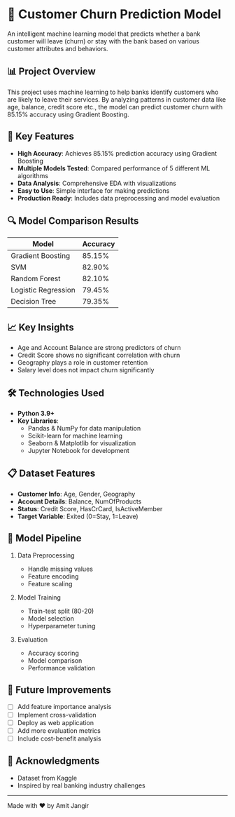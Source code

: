 # 🏦 Customer Churn Prediction Model

An intelligent machine learning model that predicts whether a bank customer will leave (churn) or stay with the bank based on various customer attributes and behaviors.

## 📊 Project Overview

This project uses machine learning to help banks identify customers who are likely to leave their services. By analyzing patterns in customer data like age, balance, credit score etc., the model can predict customer churn with 85.15% accuracy using Gradient Boosting.

## 🎯 Key Features

- **High Accuracy**: Achieves 85.15% prediction accuracy using Gradient Boosting
- **Multiple Models Tested**: Compared performance of 5 different ML algorithms
- **Data Analysis**: Comprehensive EDA with visualizations
- **Easy to Use**: Simple interface for making predictions
- **Production Ready**: Includes data preprocessing and model evaluation

## 🔍 Model Comparison Results

| Model | Accuracy |
|-------|----------|
| Gradient Boosting | 85.15% |
| SVM | 82.90% |
| Random Forest | 82.10% |
| Logistic Regression | 79.45% |
| Decision Tree | 79.35% |

## 📈 Key Insights

- Age and Account Balance are strong predictors of churn
- Credit Score shows no significant correlation with churn
- Geography plays a role in customer retention
- Salary level does not impact churn significantly

## 🛠️ Technologies Used

- **Python 3.9+**
- **Key Libraries**: 
  - Pandas & NumPy for data manipulation
  - Scikit-learn for machine learning
  - Seaborn & Matplotlib for visualization
  - Jupyter Notebook for development

## 📋 Dataset Features

- **Customer Info**: Age, Gender, Geography
- **Account Details**: Balance, NumOfProducts
- **Status**: Credit Score, HasCrCard, IsActiveMember
- **Target Variable**: Exited (0=Stay, 1=Leave)

## 🔄 Model Pipeline

1. Data Preprocessing
   - Handle missing values
   - Feature encoding
   - Feature scaling

2. Model Training
   - Train-test split (80-20)
   - Model selection
   - Hyperparameter tuning

3. Evaluation
   - Accuracy scoring
   - Model comparison
   - Performance validation

## 🎯 Future Improvements

- [ ] Add feature importance analysis
- [ ] Implement cross-validation
- [ ] Deploy as web application
- [ ] Add more evaluation metrics
- [ ] Include cost-benefit analysis

## 🙏 Acknowledgments

- Dataset from Kaggle
- Inspired by real banking industry challenges
---
Made with ❤️ by Amit Jangir
